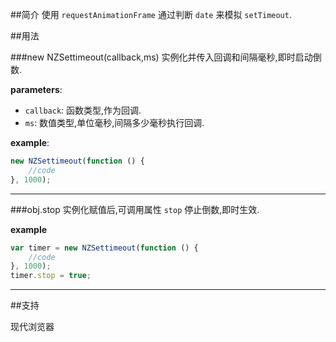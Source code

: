 ##简介
使用 `requestAnimationFrame` 通过判断 `date` 来模拟 `setTimeout`.

##用法

###new NZSettimeout(callback,ms)
实例化并传入回调和间隔毫秒,即时启动倒数.

**parameters**:
- `callback`: 函数类型,作为回调.
- `ms`: 数值类型,单位毫秒,间隔多少毫秒执行回调.

**example**:
```javascript
new NZSettimeout(function () {
    //code
}, 1000);
```
---
###obj.stop
实例化赋值后,可调用属性 `stop` 停止倒数,即时生效.

**example**

```javascript
var timer = new NZSettimeout(function () {
    //code
}, 1000);
timer.stop = true;
```

---

##支持

现代浏览器